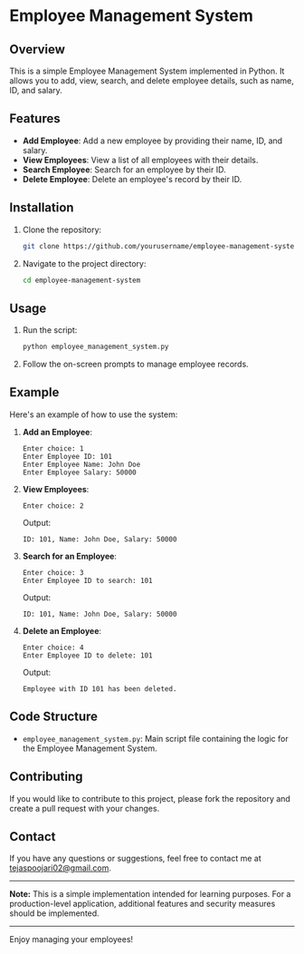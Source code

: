# Employee Management System

## Overview

This is a simple Employee Management System implemented in Python. It allows you to add, view, search, and delete employee details, such as name, ID, and salary.

## Features

- **Add Employee**: Add a new employee by providing their name, ID, and salary.
- **View Employees**: View a list of all employees with their details.
- **Search Employee**: Search for an employee by their ID.
- **Delete Employee**: Delete an employee's record by their ID.

## Installation

1. Clone the repository:
    ```bash
    git clone https://github.com/yourusername/employee-management-system.git
    ```
2. Navigate to the project directory:
    ```bash
    cd employee-management-system
    ```

## Usage

1. Run the script:
    ```bash
    python employee_management_system.py
    ```
2. Follow the on-screen prompts to manage employee records.

## Example

Here's an example of how to use the system:

1. **Add an Employee**:
    ```
    Enter choice: 1
    Enter Employee ID: 101
    Enter Employee Name: John Doe
    Enter Employee Salary: 50000
    ```
2. **View Employees**:
    ```
    Enter choice: 2
    ```
    Output:
    ```
    ID: 101, Name: John Doe, Salary: 50000
    ```
3. **Search for an Employee**:
    ```
    Enter choice: 3
    Enter Employee ID to search: 101
    ```
    Output:
    ```
    ID: 101, Name: John Doe, Salary: 50000
    ```
4. **Delete an Employee**:
    ```
    Enter choice: 4
    Enter Employee ID to delete: 101
    ```
    Output:
    ```
    Employee with ID 101 has been deleted.
    ```

## Code Structure

- `employee_management_system.py`: Main script file containing the logic for the Employee Management System.

## Contributing

If you would like to contribute to this project, please fork the repository and create a pull request with your changes.


## Contact

If you have any questions or suggestions, feel free to contact me at tejaspoojari02@gmail.com.

---

**Note:** This is a simple implementation intended for learning purposes. For a production-level application, additional features and security measures should be implemented.

---

Enjoy managing your employees!
